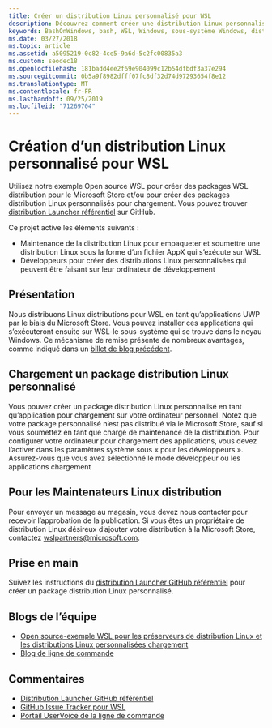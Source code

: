 ```yaml
---
title: Créer un distribution Linux personnalisé pour WSL
description: Découvrez comment créer une distribution Linux personnalisée pour le sous-système Windows pour Linux.
keywords: BashOnWindows, bash, WSL, Windows, sous-système Windows, distribution, personnalisé
ms.date: 03/27/2018
ms.topic: article
ms.assetid: a5095219-0c82-4ce5-9a6d-5c2fc00835a3
ms.custom: seodec18
ms.openlocfilehash: 181badd4ee2f69e904099c12b54dfbdf3a37e294
ms.sourcegitcommit: 0b5a9f8982dfff07fc8df32d74d97293654f8e12
ms.translationtype: MT
ms.contentlocale: fr-FR
ms.lasthandoff: 09/25/2019
ms.locfileid: "71269704"
---
```

# <a name="creating-a-custom-linux-distro-for-wsl"></a>Création d’un distribution Linux personnalisé pour WSL

Utilisez notre exemple Open source WSL pour créer des packages WSL distribution pour le Microsoft Store et/ou pour créer des packages distribution Linux personnalisés pour chargement. Vous pouvez trouver [distribution Launcher référentiel](https://github.com/Microsoft/WSL-DistroLauncher) sur GitHub.

Ce projet active les éléments suivants :
* Maintenance de la distribution Linux pour empaqueter et soumettre une distribution Linux sous la forme d’un fichier AppX qui s’exécute sur WSL
* Développeurs pour créer des distributions Linux personnalisées qui peuvent être faisant sur leur ordinateur de développement

## <a name="background"></a>Présentation
Nous distribuons Linux distributions pour WSL en tant qu’applications UWP par le biais du Microsoft Store. Vous pouvez installer ces applications qui s’exécuteront ensuite sur WSL-le sous-système qui se trouve dans le noyau Windows. Ce mécanisme de remise présente de nombreux avantages, comme indiqué dans un [billet de blog précédent](https://blogs.msdn.microsoft.com/commandline/2017/07/10/ubuntu-now-available-from-the-windows-store/).

## <a name="sideloading-a-custom-linux-distro-package"></a>Chargement un package distribution Linux personnalisé
Vous pouvez créer un package distribution Linux personnalisé en tant qu’application pour chargement sur votre ordinateur personnel. Notez que votre package personnalisé n’est pas distribué via le Microsoft Store, sauf si vous soumettez en tant que chargé de maintenance de la distribution.
Pour configurer votre ordinateur pour chargement des applications, vous devez l’activer dans les paramètres système sous « pour les développeurs ».  Assurez-vous que vous avez sélectionné le mode développeur ou les applications chargement

## <a name="for-linux-distro-maintainers"></a>Pour les Maintenateurs Linux distribution
Pour envoyer un message au magasin, vous devez nous contacter pour recevoir l’approbation de la publication. Si vous êtes un propriétaire de distribution Linux désireux d’ajouter votre distribution à la Microsoft Store, contactez wslpartners@microsoft.com.

## <a name="getting-started"></a>Prise en main
Suivez les instructions du [distribution Launcher GitHub référentiel](https://github.com/Microsoft/WSL-DistroLauncher) pour créer un package distribution Linux personnalisé.

 
## <a name="team-blogs"></a>Blogs de l’équipe
*  [Open source-exemple WSL pour les préserveurs de distribution Linux et les distributions Linux personnalisées chargement](https://blogs.msdn.microsoft.com/commandline/2018/03/26/wsl-distro-launcher/)
* [Blog de ligne de commande](https://blogs.msdn.microsoft.com/commandline/)

## <a name="provide-feedback"></a>Commentaires
* [Distribution Launcher GitHub référentiel](https://github.com/Microsoft/WSL-DistroLauncher)
* [GitHub Issue Tracker pour WSL](https://github.com/Microsoft/BashOnWindows/issues)
* [Portail UserVoice de la ligne de commande](https://wpdev.uservoice.com/forums/266908-command-prompt-console-bash-on-ubuntu-on-windo/category/161892-bash)

